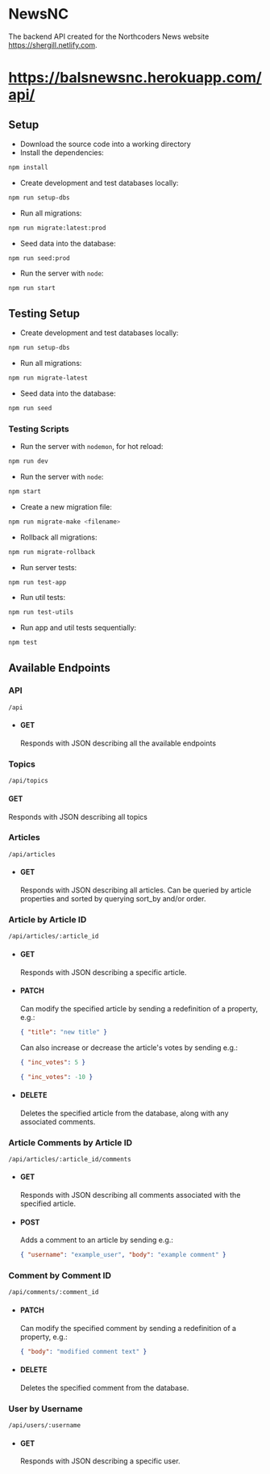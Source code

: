 # NewsNC

The backend API created for the Northcoders News website https://shergill.netlify.com.

# https://balsnewsnc.herokuapp.com/api/ 

## Setup

- Download the source code into a working directory
- Install the dependencies:

```bash
npm install
```

- Create development and test databases locally:

```bash
npm run setup-dbs
```

- Run all migrations:

```bash
npm run migrate:latest:prod
```

- Seed data into the database:

```bash
npm run seed:prod
```

- Run the server with `node`:

```bash
npm run start
```

## Testing Setup

- Create development and test databases locally:

```bash
npm run setup-dbs
```

- Run all migrations:

```bash
npm run migrate-latest
```

- Seed data into the database:

```bash
npm run seed
```

### Testing Scripts

- Run the server with `nodemon`, for hot reload:

```bash
npm run dev
```

- Run the server with `node`:

```bash
npm start
```

- Create a new migration file:

```bash
npm run migrate-make <filename>
```

- Rollback all migrations:

```bash
npm run migrate-rollback
```

- Run server tests:

```bash
npm run test-app
```

- Run util tests:

```bash
npm run test-utils
```

- Run app and util tests sequentially:

```bash
npm test
```

## Available Endpoints

### API

```
/api
```

- #### GET

  Responds with JSON describing all the available endpoints

### Topics

```
/api/topics
```

#### GET

Responds with JSON describing all topics

### Articles

```
/api/articles
```

- #### GET

  Responds with JSON describing all articles. Can be queried by article properties and sorted by querying sort_by and/or order.

### Article by Article ID

```
/api/articles/:article_id
```

- #### GET

  Responds with JSON describing a specific article.

- #### PATCH

  Can modify the specified article by sending a redefinition of a property, e.g.:

  ```json
  { "title": "new title" }
  ```

  Can also increase or decrease the article's votes by sending e.g.:

  ```json
  { "inc_votes": 5 }
  ```

  ```json
  { "inc_votes": -10 }
  ```

- #### DELETE

  Deletes the specified article from the database, along with any associated comments.

### Article Comments by Article ID

```
/api/articles/:article_id/comments
```

- #### GET

  Responds with JSON describing all comments associated with the specified article.

- #### POST

  Adds a comment to an article by sending e.g.:

  ```json
  { "username": "example_user", "body": "example comment" }
  ```

### Comment by Comment ID

```
/api/comments/:comment_id
```

- #### PATCH

  Can modify the specified comment by sending a redefinition of a property, e.g.:

  ```json
  { "body": "modified comment text" }
  ```

- #### DELETE

  Deletes the specified comment from the database.

### User by Username

```
/api/users/:username
```

- #### GET

  Responds with JSON describing a specific user.

